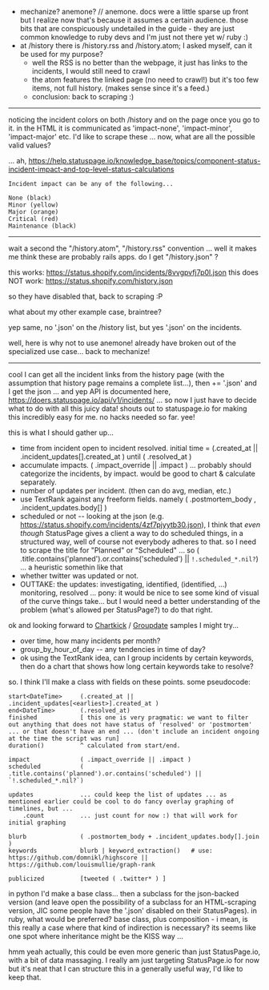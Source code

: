 - mechanize? anemone? // anemone. docs were a little sparse up front but I realize now that's because it assumes a certain audience. those bits that are conspicuously undetailed in the guide - they are just common knowledge to ruby devs and I'm just not there yet w/ ruby :)
- at /history there is /history.rss and /history.atom; I asked myself, can it be used for my purpose?
    - well the RSS is no better than the webpage, it just has links to the incidents, I would still need to crawl
    - the atom features the linked page (no need to crawl!) but it's too few items, not full history. (makes sense since it's a feed.)
    - conclusion: back to scraping :)

----

noticing the incident colors on both /history and on the page once you go to it. in the HTML it is communicated as 'impact-none', 'impact-minor', 'impact-major' etc. I'd like to scrape these ... now, what are all the possible valid values?

... ah, https://help.statuspage.io/knowledge_base/topics/component-status-incident-impact-and-top-level-status-calculations 

    Incident impact can be any of the following...

    None (black)
    Minor (yellow)
    Major (orange)
    Critical (red)
    Maintenance (black)

----

wait a second the "/history.atom", "/history.rss" convention ... well it makes me think these are probably rails apps. do I get "/history.json" ?

this works: https://status.shopify.com/incidents/8vvgpvfj7p0l.json
this does NOT work: https://status.shopify.com/history.json 

so they have disabled that, back to scraping :P

what about my other example case, braintree?

yep same, no '.json' on the /history list, but yes '.json' on the incidents.

well, here is why not to use anemone! already have broken out of the specialized use case... back to mechanize!

----

cool I can get all the incident links from the history page (with the assumption that history page remains a complete list...), then += '.json' and  I get the json ... and yep API is documented here, https://doers.statuspage.io/api/v1/incidents/ ... so now I just have to decide what to do with all this juicy data! shouts out to statuspage.io for making this incredibly easy for me. no hacks needed so far. yee!

this is what I should gather up...

- time from incident open to incident resolved. initial time = (.created_at || .incident_updates[<earliest>].created_at ) until ( .resolved_at )
- accumulate impacts. ( .impact_override || .impact ) ... probably should categorize the incidents, by impact. would be good to chart & calculate separately.
- number of updates per incident. (then can do avg, median, etc.)
- use TextRank against any freeform fields. namely ( .postmortem_body , .incident_updates.body[] )
- scheduled or not -- looking at the json (e.g. https://status.shopify.com/incidents/4zf7pjyytb30.json), I think that *even though* StatusPage gives a client a way to do scheduled things, in a structured way, well of course not everybody adheres to that. so I need to scrape the title for "Planned" or "Scheduled" ... so ( .title.contains('planned').or.contains('scheduled') || `!.scheduled_*.nil?`) ... a heuristic somethin like that
- whether twitter was updated or not.
- OUTTAKE: the updates: investigating, identified, (identified, ...) monitoring, resolved ... pony: it would be nice to see some kind of visual of the curve things take... but I would need a better understanding of the problem (what's allowed per StatusPage?) to do that right.

ok and looking forward to [Chartkick](http://chartkick.com/) / [Groupdate](https://github.com/ankane/groupdate) samples I might try...

- over time, how many incidents per month?
- group_by_hour_of_day -- any tendencies in time of day?
- ok using the TextRank idea, can I group incidents by certain keywords, then do a chart that shows how long certain keywords take to resolve?

so. I think I'll make a class with fields on these points. some pseudocode:

    start<DateTime>     (.created_at || .incident_updates[<earliest>].created_at )
    end<DateTime>       (.resolved_at)
    finished            [ this one is very pragmatic: we want to filter out anything that does not have status of 'resolved' or 'postmortem' ... or that doesn't have an end ... (don't include an incident ongoing at the time the script was run]
    duration()          ^ calculated from start/end.
    
    impact              ( .impact_override || .impact )
    scheduled           ( .title.contains('planned').or.contains('scheduled') || `!.scheduled_*.nil?`)

    updates             ... could keep the list of updates ... as mentioned earlier could be cool to do fancy overlay graphing of timelines, but ...
        .count          ... just count for now :) that will work for initial graphing

    blurb               ( .postmortem_body + .incident_updates.body[].join )
    keywords            blurb | keyword_extraction()   # use:       https://github.com/domnikl/highscore || https://github.com/louismullie/graph-rank

    publicized          [tweeted ( .twitter* ) ]

in python I'd make a base class... then a subclass for the json-backed version (and leave open the possibility of a subclass for an HTML-scraping version, JIC some people have the '.json' disabled on their StatusPages). in ruby, what would be preferred? base class, plus composition - i mean, is this really a case where that kind of indirection is necessary? its seems like one spot where inheritance might be the KISS way ...

hmm yeah actually, this could be even more generic than just StatusPage.io, with a bit of data massaging. I really am just targeting StatusPage.io for now but it's neat that I can structure this in a generally useful way, I'd like to keep that.



